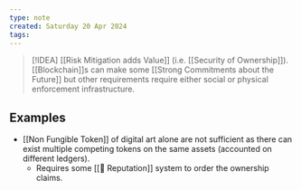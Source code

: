 ```yaml
---
type: note
created: Saturday 20 Apr 2024
tags: 
---
```

> [!IDEA]
> [[Risk Mitigation adds Value]] (i.e. [[Security of Ownership]]). [[Blockchain]]s can make some [[Strong Commitments about the Future]] but other requirements require either social or physical enforcement infrastructure.

## Examples
- [[Non Fungible Token]] of digital art alone are not sufficient as there can exist multiple competing tokens on the same assets (accounted on different ledgers).
	- Requires some [[🌸 Reputation]] system to order the ownership claims.